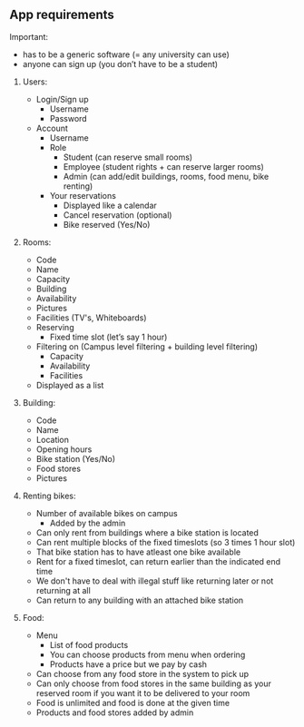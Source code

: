App requirements
---

Important:

- has to be a generic software (= any university can use)
- anyone can sign up (you don’t have to be a student)

1. Users:
    - Login/Sign up
        - Username
        - Password
    - Account
        - Username
        - Role
            - Student (can reserve small rooms)
            - Employee (student rights + can reserve larger rooms)
            - Admin (can add/edit buildings, rooms, food menu, bike renting)
        - Your reservations
            - Displayed like a calendar
            - Cancel reservation (optional)
            - Bike reserved (Yes/No)

2. Rooms:
    - Code
    - Name
    - Capacity
    - Building
    - Availability
    - Pictures
    - Facilities (TV's, Whiteboards)
    - Reserving
        - Fixed time slot (let’s say 1 hour)
    - Filtering on (Campus level filtering + building level filtering)
        - Capacity
        - Availability
        - Facilities
    - Displayed as a list

3. Building:
    - Code
    - Name
    - Location
    - Opening hours
    - Bike station (Yes/No)
    - Food stores
    - Pictures

4. Renting bikes:
    - Number of available bikes on campus
        - Added by the admin
    - Can only rent from buildings where a bike station is located
    - Can rent multiple blocks of the fixed timeslots (so 3 times 1 hour slot)
    - That bike station has to have atleast one bike available
    - Rent for a fixed timeslot, can return earlier than the indicated end time
    - We don't have to deal with illegal stuff like returning later or not returning at all
    - Can return to any building with an attached bike station

5. Food:
    - Menu
        - List of food products
        - You can choose products from menu when ordering
        - Products have a price but we pay by cash
    - Can choose from any food store in the system to pick up
    - Can only choose from food stores in the same building as your reserved room if you want it to be delivered to your room
    - Food is unlimited and food is done at the given time
    - Products and food stores added by admin